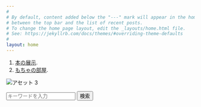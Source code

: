 ```yaml
---
#
# By default, content added below the "---" mark will appear in the home page
# between the top bar and the list of recent posts.
# To change the home page layout, edit the _layouts/home.html file.
# See: https://jekyllrb.com/docs/themes/#overriding-theme-defaults
#
layout: home
---
```


1. <a href="https://mocha-kanano.github.io/SHIORI.github.io/book/" target="_blank" rel="noopener noreferrer">本の展示</a>.
2. <a href="https://mocha-kanano.github.io/SHIORI.github.io/mocha/" target="_blank" rel="noopener noreferrer">もちゃの部屋</a>.

![アセット 3](https://user-images.githubusercontent.com/112707839/198044311-dc3e9399-6d35-4ac5-9fe8-e2b88b642996.png)



<form id="form1" action="https://mocha-kanano.github.io/SHIORI.github.io/" method="get">
<input id="sbox1" id="s" name="s" type="text" placeholder="キーワードを入力" />
<input id="sbtn1" type="submit" value="検索" /></form>
